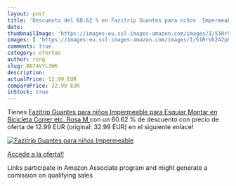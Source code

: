 ```yaml
---
layout: post
title: 'Descuento del 60.62 % en Fazitrip Guantes para niños  Impermeable'
date: 
thumbnailImage: 'https://images-eu.ssl-images-amazon.com/images/I/51RrVk242pL._SL200_.jpg'
images: [ 'https://images-eu.ssl-images-amazon.com/images/I/51RrVk242pL._SL200_.jpg' ]
comments: true
category: ofertas
author: ring
slug: B074VYL3WK
description:
actualPrice: 12.99 EUR
comparePrice: 32.99 EUR
inStock: true
---
```


Tienes [Fazitrip Guantes para niños  Impermeable  para Esquiar  Montar en Bicicleta  Correr etc.  Rosa  M ](https://www.amazon.es/dp/B074VYL3WK/?tag=tolees-21) con un 60.62 % de descuento con precio de oferta de 12.99 EUR (original: 32.99 EUR) en el siguiente enlace!

[![Fazitrip Guantes para niños  Impermeable](https://images-eu.ssl-images-amazon.com/images/I/51RrVk242pL._SL200_.jpg)](https://www.amazon.es/dp/B074VYL3WK/?tag=tolees-21)

[Accede a la oferta!!](https://www.amazon.es/dp/B074VYL3WK/?tag=tolees-21)

Links participate in Amazon Associate program and might generate a comission on qualifying sales


